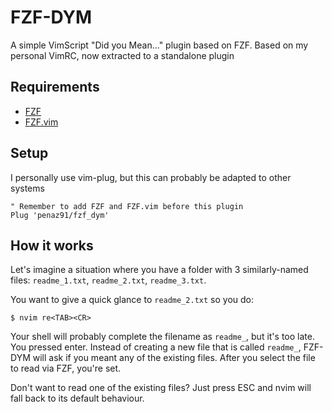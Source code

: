 FZF-DYM
=======

A simple VimScript "Did you Mean..." plugin based on FZF. Based on my personal VimRC, now extracted to a standalone plugin

Requirements
------------

- [FZF](https://github.com/junegunn/fzf)
- [FZF.vim](https://github.com/junegunn/fzf.vim)

Setup
-----

I personally use vim-plug, but this can probably be adapted to other systems

```
" Remember to add FZF and FZF.vim before this plugin
Plug 'penaz91/fzf_dym'
```

How it works
------------

Let's imagine a situation where you have a folder with 3 similarly-named files: `readme_1.txt`, `readme_2.txt`, `readme_3.txt`.

You want to give a quick glance to `readme_2.txt` so you do:

```
$ nvim re<TAB><CR>
```

Your shell will probably complete the filename as `readme_`, but it's too late. You pressed enter. Instead of creating a new file that is called `readme_`, FZF-DYM will ask if you meant any of the existing files. After you select the file to read via FZF, you're set.

Don't want to read one of the existing files? Just press ESC and nvim will fall back to its default behaviour.
